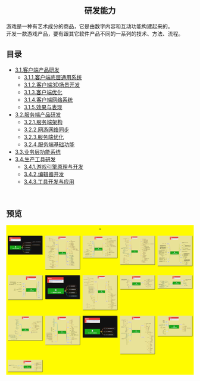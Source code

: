 <h2 align="center">研发能力</h2>
<p>
游戏是一种有艺术成分的商品，它是由数字内容和互动功能构建起来的。<br/>
开发一款游戏产品，要有跟其它软件产品不同的一系列的技术、方法、流程。
</p>

## 目录

* [3.1.客户端产品研发](3.1.客户端产品研发.md)
    * [3.1.1.客户端底层通用系统](3.1.1.客户端底层通用系统.md)
    * [3.1.2.客户端3D场景开发](3.1.2.客户端3D场景开发.md)
    * [3.1.3.客户端优化](3.1.3.客户端优化.md)
    * [3.1.4.客户端网络系统](3.1.4.客户端网络系统.md)
    * [3.1.5.效果与表现](3.1.5.效果与表现.md)
* [3.2.服务端产品研发](3.2.服务端产品研发.md)
    * [3.2.1.服务端架构](3.2.1.服务端架构.md)
    * [3.2.2.网游网络同步](3.2.2.网游网络同步.md)
    * [3.2.3.服务端优化](3.2.3.服务端优化.md)
    * [3.2.4.服务端基础功能](3.2.4.服务端基础功能.md)
* [3.3.业务层功能系统](3.3.业务层功能系统.md)
* [3.4.生产工具研发](3.4.生产工具研发.md)
    * [3.4.1.游戏引擎原理与开发](3.4.1.游戏引擎原理与开发.md)
    * [3.4.2.编辑器开发](3.4.2.编辑器开发.md)
    * [3.4.3.工具开发与应用](3.4.3.工具开发与应用.md)
<br/>

## 预览
![图片加载中...](../overview/3.研发能力.png)



